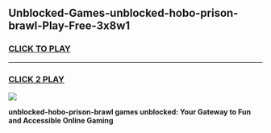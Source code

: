 
## Unblocked-Games-unblocked-hobo-prison-brawl-Play-Free-3x8w1
<h3>
<a href="https://premium76.site?title=unblocked-hobo-prison-brawl&ref=23A">CLICK TO PLAY</a></h3>
<hr>

<h3>
<a href="https://premium76.site?title=unblocked-hobo-prison-brawl&ref=23A">CLICK 2 PLAY</a>
  
</h3>

<a href="https://premium76.site?title=unblocked-hobo-prison-brawl&ref=23A"><img src="https://clearcache.store/games.png"></a>


**unblocked-hobo-prison-brawl games unblocked: Your Gateway to Fun and Accessible Online Gaming**
